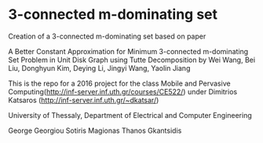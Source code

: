 # 3-connected m-dominating set

Creation of a 3-connected m-dominating set based on paper

A Better Constant Approximation for Minimum 3-connected m-dominating Set Problem in Unit Disk Graph using Tutte Decomposition
by Wei Wang, Bei Liu, Donghyun Kim, Deying Li, Jingyi Wang, Yaolin Jiang

This is the repo for a 2016 project for the class Mobile and Pervasive Computing(http://inf-server.inf.uth.gr/courses/CE522/) under Dimitrios Katsaros (http://inf-server.inf.uth.gr/~dkatsar/)

University of Thessaly,
Department of Electrical and Computer Engineering

George Georgiou
Sotiris Magionas
Thanos Gkantsidis
